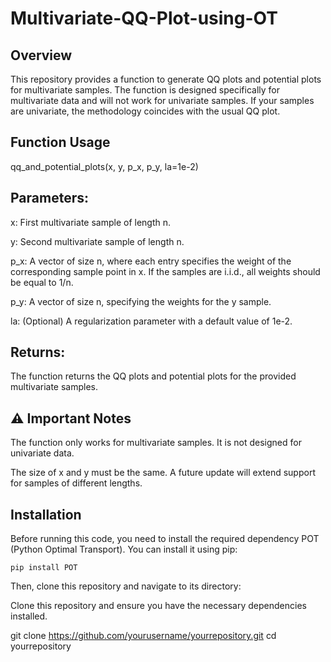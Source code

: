 # Multivariate-QQ-Plot-using-OT
## Overview

This repository provides a function to generate QQ plots and potential plots for multivariate samples. The function is designed specifically for multivariate data and will not work for univariate samples. If your samples are univariate, the methodology coincides with the usual QQ plot.

## Function Usage

qq_and_potential_plots(x, y, p_x, p_y, la=1e-2)

## Parameters:

x: First multivariate sample of length n.

y: Second multivariate sample of length n.

p_x: A vector of size n, where each entry specifies the weight of the corresponding sample point in x. If the samples are i.i.d., all weights should be equal to 1/n.

p_y: A vector of size n, specifying the weights for the y sample.

la: (Optional) A regularization parameter with a default value of 1e-2.

## Returns:

The function returns the QQ plots and potential plots for the provided multivariate samples.

## ⚠ Important Notes

The function only works for multivariate samples. It is not designed for univariate data.

The size of x and y must be the same. A future update will extend support for samples of different lengths.

## Installation

Before running this code, you need to install the required dependency POT (Python Optimal Transport). You can install it using pip:

`pip install POT`

Then, clone this repository and navigate to its directory:

Clone this repository and ensure you have the necessary dependencies installed.

git clone https://github.com/yourusername/yourrepository.git
cd yourrepository
